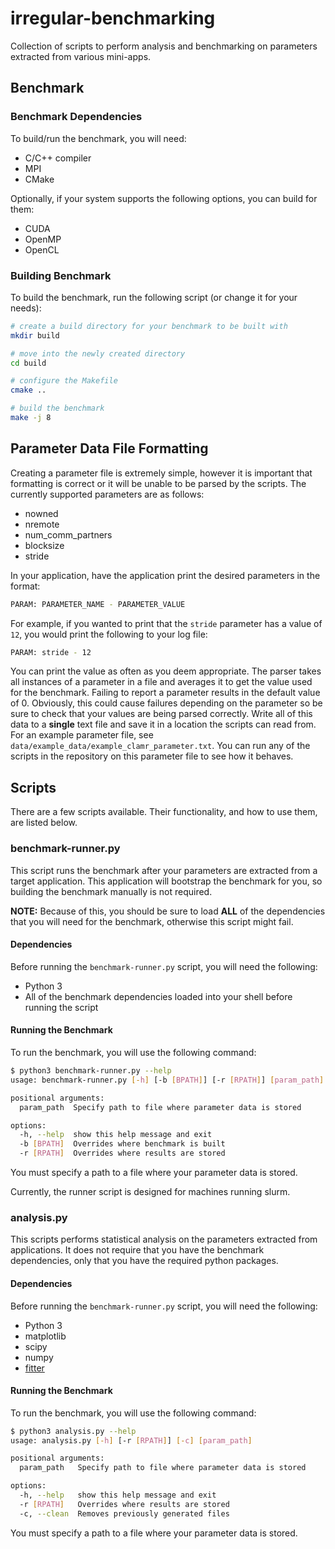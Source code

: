 # irregular-benchmarking
Collection of scripts to perform analysis and benchmarking on parameters extracted from various mini-apps.

## Benchmark
### Benchmark Dependencies
To build/run the benchmark, you will need:
- C/C++ compiler
- MPI
- CMake

Optionally, if your system supports the following options, you can build for them:
- CUDA
- OpenMP
- OpenCL

### Building Benchmark
To build the benchmark, run the following script (or change it for your needs):
```bash
# create a build directory for your benchmark to be built with
mkdir build

# move into the newly created directory
cd build

# configure the Makefile
cmake ..

# build the benchmark
make -j 8
```

## Parameter Data File Formatting
Creating a parameter file is extremely simple, however it is important that formatting is correct or it will be unable to be parsed by the scripts.
The currently supported parameters are as follows:
- nowned
- nremote
- num_comm_partners
- blocksize
- stride

In your application, have the application print the desired parameters in the format:
```bash
PARAM: PARAMETER_NAME - PARAMETER_VALUE
```
For example, if you wanted to print that the `stride` parameter has a value of `12`, you would print the following to your log file:
```bash
PARAM: stride - 12
```
You can print the value as often as you deem appropriate.
The parser takes all instances of a parameter in a file and averages it to get the value used for the benchmark.
Failing to report a parameter results in the default value of 0.
Obviously, this could cause failures depending on the parameter so be sure to check that your values are being parsed correctly.
Write all of this data to a **single** text file and save it in a location the scripts can read from.
For an example parameter file, see `data/example_data/example_clamr_parameter.txt`.
You can run any of the scripts in the repository on this parameter file to see how it behaves.

## Scripts
There are a few scripts available.
Their functionality, and how to use them, are listed below.

### benchmark-runner.py
This script runs the benchmark after your parameters are extracted from a target application.
This application will bootstrap the benchmark for you, so building the benchmark manually is not required.

**NOTE:** Because of this, you should be sure to load **ALL** of the dependencies that you will need for the benchmark, otherwise this script might fail.

#### Dependencies
Before running the `benchmark-runner.py` script, you will need the following:
- Python 3
- All of the benchmark dependencies loaded into your shell before running the script

#### Running the Benchmark
To run the benchmark, you will use the following command:

```bash
$ python3 benchmark-runner.py --help
usage: benchmark-runner.py [-h] [-b [BPATH]] [-r [RPATH]] [param_path]

positional arguments:
  param_path  Specify path to file where parameter data is stored

options:
  -h, --help  show this help message and exit
  -b [BPATH]  Overrides where benchmark is built
  -r [RPATH]  Overrides where results are stored
```
You must specify a path to a file where your parameter data is stored.

Currently, the runner script is designed for machines running slurm.

### analysis.py
This scripts performs statistical analysis on the parameters extracted from applications.
It does not require that you have the benchmark dependencies, only that you have the required python packages.

#### Dependencies
Before running the `benchmark-runner.py` script, you will need the following:
- Python 3
- matplotlib
- scipy
- numpy
- [fitter](https://pypi.org/project/fitter/)

#### Running the Benchmark
To run the benchmark, you will use the following command:

```bash
$ python3 analysis.py --help
usage: analysis.py [-h] [-r [RPATH]] [-c] [param_path]

positional arguments:
  param_path   Specify path to file where parameter data is stored

options:
  -h, --help   show this help message and exit
  -r [RPATH]   Overrides where results are stored
  -c, --clean  Removes previously generated files
```
You must specify a path to a file where your parameter data is stored.
